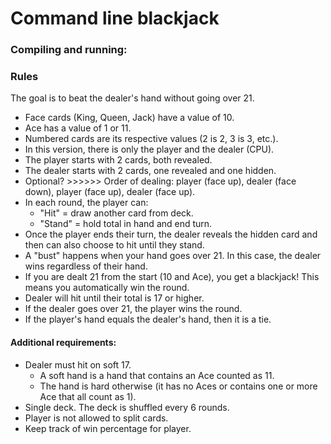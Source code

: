 # Command line blackjack

### Compiling and running:

### Rules
The goal is to beat the dealer's hand without going over 21.
- Face cards (King, Queen, Jack) have a value of 10.
- Ace has a value of 1 or 11.
- Numbered cards are its respective values (2 is 2, 3 is 3, etc.).
- In this version, there is only the player and the dealer (CPU).
- The player starts with 2 cards, both revealed.
- The dealer starts with 2 cards, one revealed and one hidden.
- Optional? >>>>>> Order of dealing: player (face up), dealer (face down), player (face up), dealer (face up).
- In each round, the player can:
    - "Hit" = draw another card from deck.
    - "Stand" = hold total in hand and end turn.
- Once the player ends their turn, the dealer reveals the hidden card and then can also choose to hit until they stand.
- A "bust" happens when your hand goes over 21. In this case, the dealer wins regardless of their hand.
- If you are dealt 21 from the start (10 and Ace), you get a blackjack! This means you automatically win the round.
- Dealer will hit until their total is 17 or higher.
- If the dealer goes over 21, the player wins the round.
- If the player's hand equals the dealer's hand, then it is a tie.

#### Additional requirements:
- Dealer must hit on soft 17.
    - A soft hand is a hand that contains an Ace counted as 11.
    - The hand is hard otherwise (it has no Aces or contains one or more Ace that all count as 1).
- Single deck. The deck is shuffled every 6 rounds.
- Player is not allowed to split cards.
- Keep track of win percentage for player.

